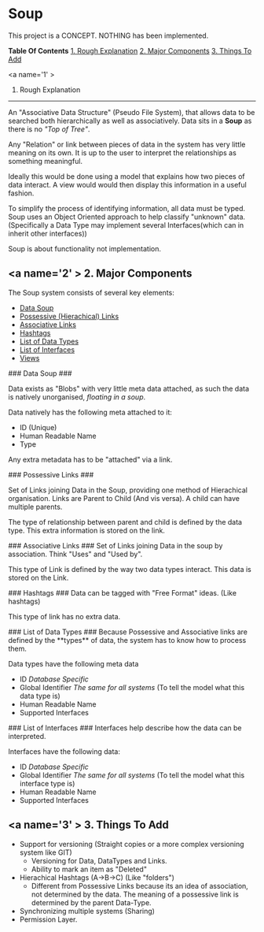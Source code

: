 Soup
====

This project is a CONCEPT. NOTHING has been implemented.

**Table Of Contents**
[1. Rough Explanation](#1)
[2. Major Components](#2)
[3. Things To Add](#3)

<a name='1' \>
1. Rough Explanation
--------------------

An "Associative Data Structure" (Pseudo File System), that allows data to be searched both hierarchically as well as associatively. Data sits in a **Soup** as there is no *"Top of Tree"*.

Any "Relation" or link between pieces of data in the system has very little meaning on its own. It is up to the user to interpret the relationships as something meaningful.

Ideally this would be done using a model that explains how two pieces of data interact. A view would would then display this information in a useful fashion.

To simplify the process of identifying information, all data must be typed. Soup uses an Object Oriented approach to help classify "unknown" data. (Specifically a Data Type may implement several Interfaces(which can in inherit other interfaces))

Soup is about functionality not implementation.

<a name='2' \>
2. Major Components
-------------------
The Soup system consists of several key elements:

- [Data Soup](#DataSoup)
- [Possessive (Hierachical) Links](#PossessiveLinks)
- [Associative Links](#AssociativeLinks)
- [Hashtags](#TagLinks) 
- [List of Data Types](#DataTypes)
- [List of Interfaces](#Interfaces)
- [Views](#Views)

<a name="DataSoup" />
### Data Soup ###

Data exists as "Blobs" with very little meta data attached, as such the data is natively unorganised, *floating in a soup*.

Data natively has the following meta attached to it:

- ID (Unique)
- Human Readable Name
- Type

Any extra metadata has to be "attached" via a link.

<a name="PossessiveLinks" />
### Possessive Links ###

Set of Links joining Data in the Soup, providing one method of Hierachical organisation. Links are Parent to Child (And vis versa). A child can have multiple parents.

The type of relationship between parent and child is defined by the data type. This extra information is stored on the link.

<a name="AssociatveLinks" />
### Associative Links ###
Set of Links joining Data in the soup by association. Think "Uses" and "Used by". 

This type of Link is defined by the way two data types interact. This data is stored on the Link.

<a name="TagLinks" />
### Hashtags ###
Data can be tagged with "Free Format" ideas. (Like hashtags)

This type of link has no extra data.

<a name="DataTypes" />
### List of Data Types ###
Because Possessive and Associative links are defined by the **types** of data, the system has to know how to process them. 

Data types have the following meta data
- ID *Database Specific*
- Global Identifier *The same for all systems* (To tell the model what this data type is)
- Human Readable Name
- Supported Interfaces

<a name="Interfaces" />
### List of Interfaces ###
Interfaces help describe how the data can be interpreted.

Interfaces have the following data:
- ID *Database Specific*
- Global Identifier *The same for all systems* (To tell the model what this interface type is)
- Human Readable Name
- Supported Interfaces

<a name='3' \>
3. Things To Add
--------------------
- Support for versioning (Straight copies or a more complex versioning system like GIT)
  + Versioning for Data, DataTypes and Links.
  + Ability to mark an item as "Deleted"
- Hierachical Hashtags (A->B->C) (Like "folders")
  + Different from Possessive Links because its an idea of association, not determined by the data. The meaning of a possessive link is determined by the parent Data-Type.
- Synchronizing multiple systems (Sharing)
- Permission Layer.
